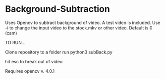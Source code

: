 # Background-Subtraction
Uses Opencv to subtract background of video. A test video is included. Use -i to change the input video to the stock.mkv or other video. Default is 0 (cam)

TO RUN...

Clone repository to a folder 
run python3 subBack.py

hit esc to break out of video

Requires opencv v. 4.0.1
